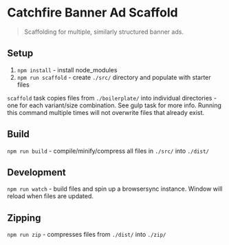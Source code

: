 # Catchfire Banner Ad Scaffold

> Scaffolding for multiple, similarly structured banner ads.

## Setup

1. `npm install` - install node_modules
2. `npm run scaffold` - create `./src/` directory and populate with starter files

`scaffold` task copies files from `./boilerplate/` into individual directories - one for
each variant/size combination. See gulp task for more info. Running this command
multiple times will not overwrite files that already exist.

## Build

`npm run build` - compile/minify/compress all files in `./src/` into `./dist/`

## Development

`npm run watch` - build files and spin up a browsersync instance. Window will
reload when files are updated.

## Zipping

`npm run zip` - compresses files from `./dist/` into `./zip/`
